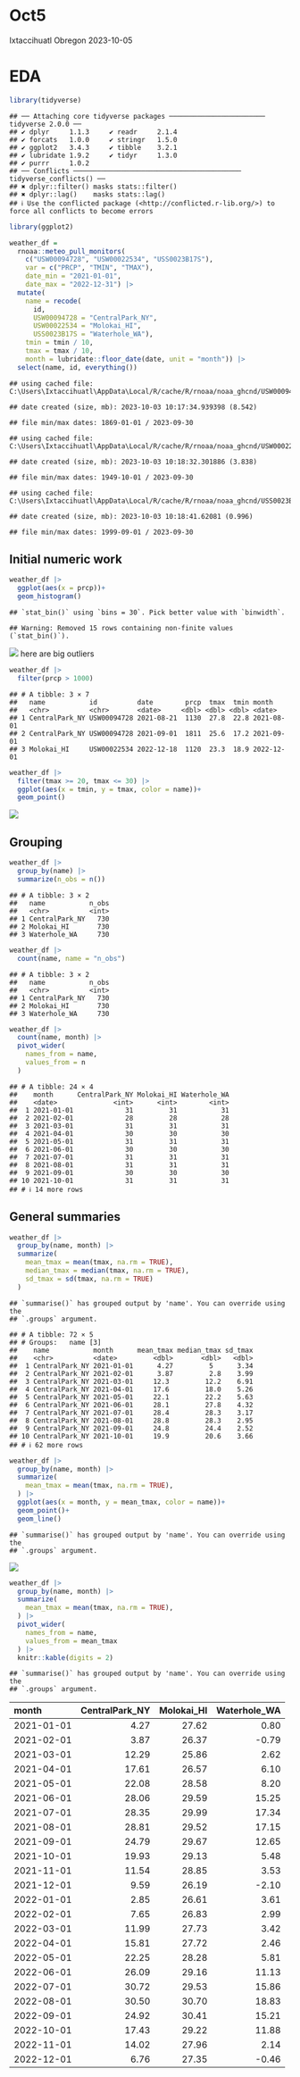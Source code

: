 Oct5
================
Ixtaccihuatl Obregon
2023-10-05

# EDA

``` r
library(tidyverse)
```

    ## ── Attaching core tidyverse packages ──────────────────────── tidyverse 2.0.0 ──
    ## ✔ dplyr     1.1.3     ✔ readr     2.1.4
    ## ✔ forcats   1.0.0     ✔ stringr   1.5.0
    ## ✔ ggplot2   3.4.3     ✔ tibble    3.2.1
    ## ✔ lubridate 1.9.2     ✔ tidyr     1.3.0
    ## ✔ purrr     1.0.2     
    ## ── Conflicts ────────────────────────────────────────── tidyverse_conflicts() ──
    ## ✖ dplyr::filter() masks stats::filter()
    ## ✖ dplyr::lag()    masks stats::lag()
    ## ℹ Use the conflicted package (<http://conflicted.r-lib.org/>) to force all conflicts to become errors

``` r
library(ggplot2)
```

``` r
weather_df = 
  rnoaa::meteo_pull_monitors(
    c("USW00094728", "USW00022534", "USS0023B17S"),
    var = c("PRCP", "TMIN", "TMAX"), 
    date_min = "2021-01-01",
    date_max = "2022-12-31") |>
  mutate(
    name = recode(
      id, 
      USW00094728 = "CentralPark_NY", 
      USW00022534 = "Molokai_HI",
      USS0023B17S = "Waterhole_WA"),
    tmin = tmin / 10,
    tmax = tmax / 10,
    month = lubridate::floor_date(date, unit = "month")) |>
  select(name, id, everything())
```

    ## using cached file: C:\Users\Ixtaccihuatl\AppData\Local/R/cache/R/rnoaa/noaa_ghcnd/USW00094728.dly

    ## date created (size, mb): 2023-10-03 10:17:34.939398 (8.542)

    ## file min/max dates: 1869-01-01 / 2023-09-30

    ## using cached file: C:\Users\Ixtaccihuatl\AppData\Local/R/cache/R/rnoaa/noaa_ghcnd/USW00022534.dly

    ## date created (size, mb): 2023-10-03 10:18:32.301886 (3.838)

    ## file min/max dates: 1949-10-01 / 2023-09-30

    ## using cached file: C:\Users\Ixtaccihuatl\AppData\Local/R/cache/R/rnoaa/noaa_ghcnd/USS0023B17S.dly

    ## date created (size, mb): 2023-10-03 10:18:41.62081 (0.996)

    ## file min/max dates: 1999-09-01 / 2023-09-30

## Initial numeric work

``` r
weather_df |> 
  ggplot(aes(x = prcp))+
  geom_histogram()
```

    ## `stat_bin()` using `bins = 30`. Pick better value with `binwidth`.

    ## Warning: Removed 15 rows containing non-finite values (`stat_bin()`).

![](Oct5_files/figure-gfm/unnamed-chunk-3-1.png)<!-- --> here are big
outliers

``` r
weather_df |> 
  filter(prcp > 1000)
```

    ## # A tibble: 3 × 7
    ##   name           id          date        prcp  tmax  tmin month     
    ##   <chr>          <chr>       <date>     <dbl> <dbl> <dbl> <date>    
    ## 1 CentralPark_NY USW00094728 2021-08-21  1130  27.8  22.8 2021-08-01
    ## 2 CentralPark_NY USW00094728 2021-09-01  1811  25.6  17.2 2021-09-01
    ## 3 Molokai_HI     USW00022534 2022-12-18  1120  23.3  18.9 2022-12-01

``` r
weather_df |> 
  filter(tmax >= 20, tmax <= 30) |> 
  ggplot(aes(x = tmin, y = tmax, color = name))+
  geom_point()
```

![](Oct5_files/figure-gfm/unnamed-chunk-5-1.png)<!-- -->

## Grouping

``` r
weather_df |> 
  group_by(name) |> 
  summarize(n_obs = n())
```

    ## # A tibble: 3 × 2
    ##   name           n_obs
    ##   <chr>          <int>
    ## 1 CentralPark_NY   730
    ## 2 Molokai_HI       730
    ## 3 Waterhole_WA     730

``` r
weather_df |> 
  count(name, name = "n_obs")
```

    ## # A tibble: 3 × 2
    ##   name           n_obs
    ##   <chr>          <int>
    ## 1 CentralPark_NY   730
    ## 2 Molokai_HI       730
    ## 3 Waterhole_WA     730

``` r
weather_df |> 
  count(name, month) |> 
  pivot_wider(
    names_from = name, 
    values_from = n 
  )
```

    ## # A tibble: 24 × 4
    ##    month      CentralPark_NY Molokai_HI Waterhole_WA
    ##    <date>              <int>      <int>        <int>
    ##  1 2021-01-01             31         31           31
    ##  2 2021-02-01             28         28           28
    ##  3 2021-03-01             31         31           31
    ##  4 2021-04-01             30         30           30
    ##  5 2021-05-01             31         31           31
    ##  6 2021-06-01             30         30           30
    ##  7 2021-07-01             31         31           31
    ##  8 2021-08-01             31         31           31
    ##  9 2021-09-01             30         30           30
    ## 10 2021-10-01             31         31           31
    ## # ℹ 14 more rows

## General summaries

``` r
weather_df |> 
  group_by(name, month) |> 
  summarize(
    mean_tmax = mean(tmax, na.rm = TRUE),
    median_tmax = median(tmax, na.rm = TRUE),
    sd_tmax = sd(tmax, na.rm = TRUE)
  )
```

    ## `summarise()` has grouped output by 'name'. You can override using the
    ## `.groups` argument.

    ## # A tibble: 72 × 5
    ## # Groups:   name [3]
    ##    name           month      mean_tmax median_tmax sd_tmax
    ##    <chr>          <date>         <dbl>       <dbl>   <dbl>
    ##  1 CentralPark_NY 2021-01-01      4.27         5      3.34
    ##  2 CentralPark_NY 2021-02-01      3.87         2.8    3.99
    ##  3 CentralPark_NY 2021-03-01     12.3         12.2    6.91
    ##  4 CentralPark_NY 2021-04-01     17.6         18.0    5.26
    ##  5 CentralPark_NY 2021-05-01     22.1         22.2    5.63
    ##  6 CentralPark_NY 2021-06-01     28.1         27.8    4.32
    ##  7 CentralPark_NY 2021-07-01     28.4         28.3    3.17
    ##  8 CentralPark_NY 2021-08-01     28.8         28.3    2.95
    ##  9 CentralPark_NY 2021-09-01     24.8         24.4    2.52
    ## 10 CentralPark_NY 2021-10-01     19.9         20.6    3.66
    ## # ℹ 62 more rows

``` r
weather_df |> 
  group_by(name, month) |> 
  summarize(
    mean_tmax = mean(tmax, na.rm = TRUE),
  ) |> 
  ggplot(aes(x = month, y = mean_tmax, color = name))+ 
  geom_point()+
  geom_line()
```

    ## `summarise()` has grouped output by 'name'. You can override using the
    ## `.groups` argument.

![](Oct5_files/figure-gfm/unnamed-chunk-10-1.png)<!-- -->

``` r
weather_df |> 
  group_by(name, month) |> 
  summarize(
    mean_tmax = mean(tmax, na.rm = TRUE),
  ) |> 
  pivot_wider(
    names_from = name, 
    values_from = mean_tmax
  ) |> 
  knitr::kable(digits = 2)
```

    ## `summarise()` has grouped output by 'name'. You can override using the
    ## `.groups` argument.

| month      | CentralPark_NY | Molokai_HI | Waterhole_WA |
|:-----------|---------------:|-----------:|-------------:|
| 2021-01-01 |           4.27 |      27.62 |         0.80 |
| 2021-02-01 |           3.87 |      26.37 |        -0.79 |
| 2021-03-01 |          12.29 |      25.86 |         2.62 |
| 2021-04-01 |          17.61 |      26.57 |         6.10 |
| 2021-05-01 |          22.08 |      28.58 |         8.20 |
| 2021-06-01 |          28.06 |      29.59 |        15.25 |
| 2021-07-01 |          28.35 |      29.99 |        17.34 |
| 2021-08-01 |          28.81 |      29.52 |        17.15 |
| 2021-09-01 |          24.79 |      29.67 |        12.65 |
| 2021-10-01 |          19.93 |      29.13 |         5.48 |
| 2021-11-01 |          11.54 |      28.85 |         3.53 |
| 2021-12-01 |           9.59 |      26.19 |        -2.10 |
| 2022-01-01 |           2.85 |      26.61 |         3.61 |
| 2022-02-01 |           7.65 |      26.83 |         2.99 |
| 2022-03-01 |          11.99 |      27.73 |         3.42 |
| 2022-04-01 |          15.81 |      27.72 |         2.46 |
| 2022-05-01 |          22.25 |      28.28 |         5.81 |
| 2022-06-01 |          26.09 |      29.16 |        11.13 |
| 2022-07-01 |          30.72 |      29.53 |        15.86 |
| 2022-08-01 |          30.50 |      30.70 |        18.83 |
| 2022-09-01 |          24.92 |      30.41 |        15.21 |
| 2022-10-01 |          17.43 |      29.22 |        11.88 |
| 2022-11-01 |          14.02 |      27.96 |         2.14 |
| 2022-12-01 |           6.76 |      27.35 |        -0.46 |
